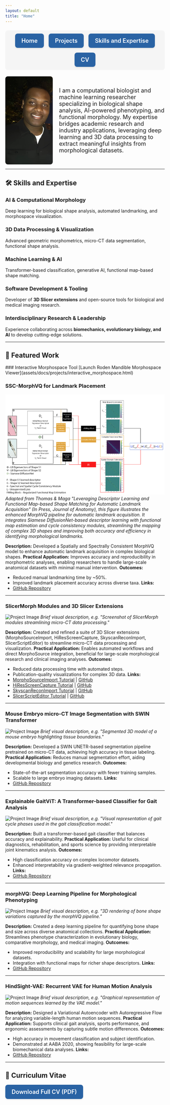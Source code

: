 ```yaml
---
layout: default
title: "Home"
---
```

<style>
.nav-button {
  display: inline-flex;
  align-items: center;
  justify-content: center;
  padding: 12px 20px;
  background-color: #2a63a4;
  color: #fff;
  border-radius: 8px;
  text-decoration: none;
  font-size: 18px;
  font-weight: 600;
  white-space: nowrap;
  box-shadow: 0 2px 4px rgba(0, 0, 0, 0.1);
  transition: background-color 0.3s ease, transform 0.2s ease, box-shadow 0.2s ease;
}

.nav-button:hover {
  background-color: #1d4f8c;
  transform: translateY(-2px);
  box-shadow: 0 4px 8px rgba(0, 0, 0, 0.15);
}
</style>

<nav style="display: flex; flex-wrap: wrap; justify-content: center; gap: 15px; margin: 20px 0; background-color: #f5f5f5; padding: 10px; border-radius: 8px;">
  <a href="/" class="nav-button">Home</a>
  <a href="/#projects" class="nav-button">Projects</a>
  <a href="/#skills-and-expertise" class="nav-button">Skills and Expertise</a>
  <a href="/#cv" class="nav-button">CV</a>
</nav>

<div style="display: flex; align-items: center;">
    <img src="assets/images/profile.jpg" alt="Oshane O. Thomas" style="width: 150px; border-radius: 8px; margin-right: 20px;">
    <div style="font-size: 18px;">
        I am a computational biologist and machine learning researcher specializing in biological shape analysis, AI-powered phenotyping, and functional morphology.  
        My expertise bridges academic research and industry applications, leveraging deep learning and 3D data processing to extract meaningful insights from morphological datasets.  
    </div>
</div>

---

<h2 id="skills-and-expertise">🛠️ Skills and Expertise</h2>

### AI & Computational Morphology
Deep learning for biological shape analysis, automated landmarking, and morphospace visualization.

### 3D Data Processing & Visualization
Advanced geometric morphometrics, micro-CT data segmentation, functional shape analysis.

### Machine Learning & AI
Transformer-based classification, generative AI, functional map-based shape matching.

### Software Development & Tooling
Developer of **3D Slicer extensions** and open-source tools for biological and medical imaging research.

### Interdisciplinary Research & Leadership
Experience collaborating across **biomechanics, evolutionary biology, and AI** to develop cutting-edge solutions.

---

<h2 id="projects">🚀 Featured Work</h2>
### Interactive Morphospace Tool
[Launch Roden Mandible Morphospace Viewer](assets/docs/projects/interactive_morphospace.html)

### SSC-MorphVQ for Landmark Placement
![Project Image](/assets/images/projects/ssc-morphvq.png "A schematic of the MorphVQ pipeline showing two input shapes, S1 and S2, each processed through a Siamese DiffusionNet to produce shape descriptors. These descriptors are projected onto eigenbases and passed into functional map estimation modules, including a main branch and a complex functional map branch. The figure highlights the integration of spectral and spatial cycle consistency and a regularization block, resulting in multiple functional map outputs and a combined loss function.")
*Adapted from Thomas & Maga "Leveraging Descriptor Learning and Functional Map-based Shape Matching for Automatic Landmark Acquisition" (In Press, Journal of Anatomy), this figure illustrates the enhanced MorphVQ pipeline for automatic landmark acquisition. It integrates Siamese DiffusionNet-based descriptor learning with functional map estimation and cycle consistency modules, streamlining the mapping of complex 3D shapes and improving both accuracy and efficiency in identifying morphological landmarks.*

**Description:** Developed a Spatially and Spectrally Consistent MorphVQ model to enhance automatic landmark acquisition in complex biological shapes.
**Practical Application:** Improves accuracy and reproducibility in morphometric analyses, enabling researchers to handle large-scale anatomical datasets with minimal manual intervention.
**Outcomes:**
- Reduced manual landmarking time by ~50%.
- Improved landmark placement accuracy across diverse taxa.
**Links:**
- [GitHub Repository](https://github.com/oothomas/SSC-MorphVQ)

---

### SlicerMorph Modules and 3D Slicer Extensions
![Project Image](# "Optional alt text for accessibility")
*Brief visual description, e.g. "Screenshot of SlicerMorph modules streamlining micro-CT data processing."*

**Description:** Created and refined a suite of 3D Slicer extensions (MorphoSourceImport, HiResScreenCapture, SkyscanReconImport, SlicerScriptEditor) to streamline micro-CT data processing and visualization.
**Practical Application:** Enables automated workflows and direct MorphoSource integration, beneficial for large-scale morphological research and clinical imaging analyses.
**Outcomes:**
- Reduced data processing time with automated steps.
- Publication-quality visualizations for complex 3D data.
**Links:**
- [MorphoSourceImport Tutorial](https://github.com/SlicerMorph/Tutorials/tree/main/MorphoSourceImport) | [GitHub](https://github.com/SlicerMorph/SlicerMorph/tree/master/MorphoSourceImport)
- [HiResScreenCapture Tutorial](https://github.com/SlicerMorph/Tutorials/tree/main/HiResScreenCapture) | [GitHub](https://github.com/SlicerMorph/SlicerMorph/tree/master/HiResScreenCapture)
- [SkyscanReconImport Tutorial](https://github.com/SlicerMorph/Tutorials/tree/main/SkyscanReconImport) | [GitHub](https://github.com/SlicerMorph/SlicerMorph/tree/master/SkyscanReconImport)
- [SlicerScriptEditor Tutorial](https://github.com/SlicerMorph/Tutorials/tree/main/ScriptEditor) | [GitHub](https://github.com/SlicerMorph/SlicerScriptEditor)

---

### Mouse Embryo micro-CT Image Segmentation with SWIN Transformer
![Project Image](# "Optional alt text for accessibility")
*Brief visual description, e.g. "Segmented 3D model of a mouse embryo highlighting tissue boundaries."*

**Description:** Developed a SWIN UNETR-based segmentation pipeline pretrained on micro-CT data, achieving high accuracy in tissue labeling.
**Practical Application:** Reduces manual segmentation effort, aiding developmental biology and genetics research.
**Outcomes:**
- State-of-the-art segmentation accuracy with fewer training samples.
- Scalable to large embryo imaging datasets.
**Links:**
- [GitHub Repository](#)

---

### Explainable GaitViT: A Transformer-based Classifier for Gait Analysis
![Project Image](# "Optional alt text for accessibility")
*Brief visual description, e.g. "Visual representation of gait cycle phases used in the gait classification model."*

**Description:** Built a transformer-based gait classifier that balances accuracy and explainability.
**Practical Application:** Useful for clinical diagnostics, rehabilitation, and sports science by providing interpretable joint kinematics analysis.
**Outcomes:**
- High classification accuracy on complex locomotor datasets.
- Enhanced interpretability via gradient-weighted relevance propagation.
**Links:**
- [GitHub Repository](https://github.com/oothomas/Explainable-GaitViT)

---

### morphVQ: Deep Learning Pipeline for Morphological Phenotyping
![Project Image](# "Optional alt text for accessibility")
*Brief visual description, e.g. "3D rendering of bone shape variations captured by the morphVQ pipeline."*

**Description:** Created a deep learning pipeline for quantifying bone shape and size across diverse anatomical collections.
**Practical Application:** Streamlines phenotype characterization in evolutionary biology, comparative morphology, and medical imaging.
**Outcomes:**
- Improved reproducibility and scalability for large morphological datasets.
- Integration with functional maps for richer shape descriptors.
**Links:**
- [GitHub Repository](https://github.com/oothomas/morphVQ)

---

### HindSight-VAE: Recurrent VAE for Human Motion Analysis
![Project Image](# "Optional alt text for accessibility")
*Brief visual description, e.g. "Graphical representation of motion sequences learned by the VAE model."*

**Description:** Designed a Variational Autoencoder with Autoregressive Flow for analyzing variable-length human motion sequences.
**Practical Application:** Supports clinical gait analysis, sports performance, and ergonomic assessments by capturing subtle motion differences.
**Outcomes:**
- High accuracy in movement classification and subject identification.
- Demonstrated at AABA 2020, showing feasibility for large-scale biomechanical data analyses.
**Links:**
- [GitHub Repository](https://github.com/oothomas/HindSight-VAE)

---

<h2 id="cv">📄 Curriculum Vitae</h2>
<p><a href="/assets/docs/Thomas_Oshane_CV.pdf" class="nav-button">Download Full CV (PDF)</a></p>
